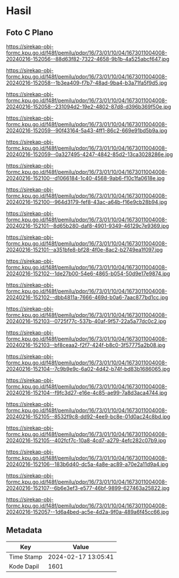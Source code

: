 # Hasil

## Foto C Plano

https://sirekap-obj-formc.kpu.go.id/f48f/pemilu/pdpr/16/73/01/10/04/1673011004008-20240216-152056--88d63f82-7322-4658-9b1b-4a525abcf647.jpg

https://sirekap-obj-formc.kpu.go.id/f48f/pemilu/pdpr/16/73/01/10/04/1673011004008-20240216-152058--1b3ea409-f7b7-48ad-9ba4-b3a71fa5f9d5.jpg

https://sirekap-obj-formc.kpu.go.id/f48f/pemilu/pdpr/16/73/01/10/04/1673011004008-20240216-152058--231094d2-19e2-4802-87d8-d396b369f50e.jpg

https://sirekap-obj-formc.kpu.go.id/f48f/pemilu/pdpr/16/73/01/10/04/1673011004008-20240216-152059--90f43164-5a43-4ff1-86c2-669e91bd5b9a.jpg

https://sirekap-obj-formc.kpu.go.id/f48f/pemilu/pdpr/16/73/01/10/04/1673011004008-20240216-152059--0a327495-4247-4842-85d2-13ca3028286e.jpg

https://sirekap-obj-formc.kpu.go.id/f48f/pemilu/pdpr/16/73/01/10/04/1673011004008-20240216-152100--d1066184-1c40-4568-9ab6-f10c1fa0618e.jpg

https://sirekap-obj-formc.kpu.go.id/f48f/pemilu/pdpr/16/73/01/10/04/1673011004008-20240216-152100--964d3179-fef8-43ac-a64b-f16e9cb28b94.jpg

https://sirekap-obj-formc.kpu.go.id/f48f/pemilu/pdpr/16/73/01/10/04/1673011004008-20240216-152101--8d65b280-daf8-4901-9349-46129c7e9369.jpg

https://sirekap-obj-formc.kpu.go.id/f48f/pemilu/pdpr/16/73/01/10/04/1673011004008-20240216-152101--a351bfe8-bf28-4f0e-8ac2-b2749ea1f097.jpg

https://sirekap-obj-formc.kpu.go.id/f48f/pemilu/pdpr/16/73/01/10/04/1673011004008-20240216-152102--1de27b00-54e6-4865-b054-50d9e17e9874.jpg

https://sirekap-obj-formc.kpu.go.id/f48f/pemilu/pdpr/16/73/01/10/04/1673011004008-20240216-152102--dbb4811a-7666-469d-b0a6-7aac877bd1cc.jpg

https://sirekap-obj-formc.kpu.go.id/f48f/pemilu/pdpr/16/73/01/10/04/1673011004008-20240216-152103--0725f77c-537b-40af-9f57-22a5a77dc0c2.jpg

https://sirekap-obj-formc.kpu.go.id/f48f/pemilu/pdpr/16/73/01/10/04/1673011004008-20240216-152103--bf8ceaa2-f2f7-424f-b8c0-3f57775a2b08.jpg

https://sirekap-obj-formc.kpu.go.id/f48f/pemilu/pdpr/16/73/01/10/04/1673011004008-20240216-152104--7c9b9e9c-6a02-4d42-b74f-bd83b1686065.jpg

https://sirekap-obj-formc.kpu.go.id/f48f/pemilu/pdpr/16/73/01/10/04/1673011004008-20240216-152104--f9fc3d27-e16e-4c85-ae99-7a8d3aca4744.jpg

https://sirekap-obj-formc.kpu.go.id/f48f/pemilu/pdpr/16/73/01/10/04/1673011004008-20240216-152105--8532f9c8-dd92-4ee9-bc8e-01d0ac24c8bd.jpg

https://sirekap-obj-formc.kpu.go.id/f48f/pemilu/pdpr/16/73/01/10/04/1673011004008-20240216-152105--402fcf7c-10a8-4cd7-a279-4efc282c07b9.jpg

https://sirekap-obj-formc.kpu.go.id/f48f/pemilu/pdpr/16/73/01/10/04/1673011004008-20240216-152106--183b6d40-dc5a-4a8e-ac89-a70e2a11d9a4.jpg

https://sirekap-obj-formc.kpu.go.id/f48f/pemilu/pdpr/16/73/01/10/04/1673011004008-20240216-152107--6b6e3ef3-e577-46bf-9899-627463a25822.jpg

https://sirekap-obj-formc.kpu.go.id/f48f/pemilu/pdpr/16/73/01/10/04/1673011004008-20240216-152057--1d6a4bed-ac5e-4d2a-9f0a-489a6f45cc66.jpg


## Metadata

| Key        | Value               |
| ---------- | ------------------- |
| Time Stamp | 2024-02-17 13:05:41 |
| Kode Dapil | 1601                |



